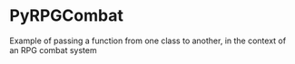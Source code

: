 # PyRPGCombat
Example of passing a function from one class to another, in the context of an RPG combat system

